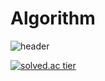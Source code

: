 # Algorithm
![header](https://capsule-render.vercel.app/api?type=slice&color=gradient&text=%20SooYoungJang%20%20&height=200&fontSize=100)



[![solved.ac tier](http://mazassumnida.wtf/api/v2/generate_badge?boj=tturrr)](https://solved.ac/tturrr)
